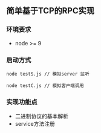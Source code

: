 ## 简单基于TCP的RPC实现

### 环境要求

- node >= 9

### 启动方式

```
node testS.js // 模拟server 监听
```

```
node testC.js // 模拟客户端调用
```

### 实现功能点

- 二进制协议的基本解析
- service方法注册